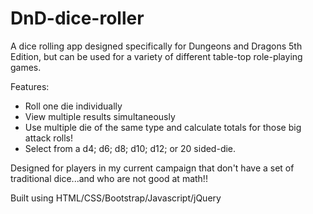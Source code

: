 # DnD-dice-roller

A dice rolling app designed specifically for Dungeons and Dragons 5th Edition, but can be used for a variety of different table-top role-playing games. 

Features: 
- Roll one die individually
- View multiple results simultaneously
- Use multiple die of the same type and calculate totals for those big attack rolls!
- Select from a d4; d6; d8; d10; d12; or 20 sided-die.

Designed for players in my current campaign that don't have a set of traditional dice...and who are not good at math!!

Built using HTML/CSS/Bootstrap/Javascript/jQuery

